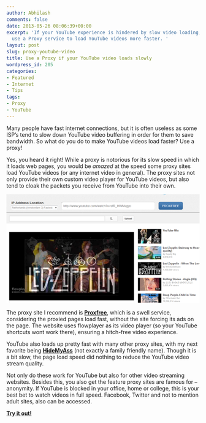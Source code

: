 ```yaml
---
author: Abhilash
comments: false
date: 2013-05-26 08:06:39+00:00
excerpt: 'If your YouTube experience is hindered by slow video loading, then you can
  use a Proxy service to load YouTube videos more faster. '
layout: post
slug: proxy-youtube-video
title: Use a Proxy if your YouTube video loads slowly
wordpress_id: 205
categories:
- Featured
- Internet
- Tips
tags:
- Proxy
- YouTube
---
```


Many people have fast internet connections, but it is often useless as some ISP’s tend to slow down YouTube video buffering in order for them to save bandwidth. So what do you do to make YouTube videos load faster? Use a proxy!

Yes, you heard it right! While a proxy is notorious for its slow speed in which it loads web pages, you would be _amazed_ at the speed some proxy sites load YouTube videos (or any internet video in general). The proxy sites not only provide their own custom video player for YouTube videos, but also tend to cloak the packets you receive from YouTube into their own.

![youtube-in-proxy](images/youtube-in-proxy.png)

The proxy site I recommend is **[Proxfree](http://www.proxfree.com/)**, which is a swell service, considering the proxied pages load fast, without the site forcing its ads on the page. The website uses flowplayer as its video player (so your YouTube shortcuts wont work there), ensuring a hitch-free video experience.

YouTube also loads up pretty fast with many other proxy sites, with my next favorite being **[HideMyAss](http://hidemyass.com/)** (not exactly a family friendly name). Though it is a bit slow, the page load speed did nothing to reduce the YouTube video stream quality.

Not only do these work for YouTube but also for other video streaming websites. Besides this, you also get the feature proxy sites are famous for – anonymity. If YouTube is blocked in your office, home or college, this is your best bet to watch videos in full speed. Facebook, Twitter and not to mention adult sites, also can be accessed.

**[Try it out!](http://nl.proxfree.com/permalink.php?url=yx%2BhnYCyg4s24iThgBXg7eD%2BgixM%2BhdmOP7qE3TZgUO9%2F%2FnzfEnLmEumEhyBzlqe4Z4DMeIKBqaN4nxrJ5N2FQ%3D%3D&bit=1)**
